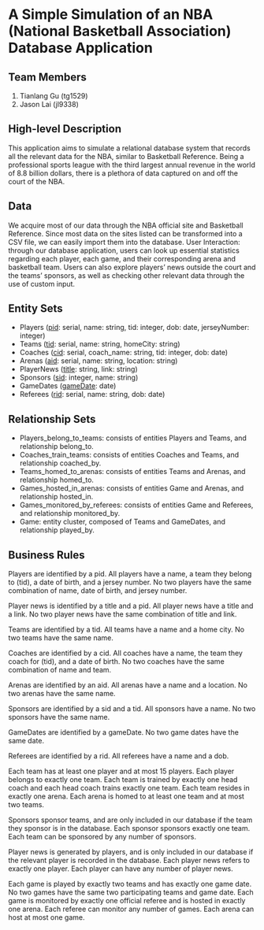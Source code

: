 # A Simple Simulation of an NBA (National Basketball Association) Database Application

## Team Members
1. Tianlang Gu (tg1529)
2. Jason Lai (jl9338)

## High-level Description
This application aims to simulate a relational database system that records all the relevant data for the NBA, similar to Basketball Reference. Being a professional sports league with the third largest annual revenue in the world of 8.8 billion dollars, there is a plethora of data captured on and off the court of the NBA.

## Data
We acquire most of our data through the NBA official site and Basketball Reference. Since most data on the sites listed can be transformed into a CSV file, we can easily import them into the database.
User Interaction: through our database application, users can look up essential statistics regarding each player, each game, and their corresponding arena and basketball team. Users can also explore players’ news outside the court and the teams’ sponsors, as well as checking other relevant data through the use of custom input.


## Entity Sets
- Players (<u>pid</u>: serial, name: string, tid: integer, dob: date, jerseyNumber: integer)
- Teams (<u>tid</u>: serial, name: string, homeCity: string)
- Coaches (<u>cid</u>: serial, coach_name: string, tid: integer, dob: date)
- Arenas (<u>aid</u>: serial, name: string, location: string)
- PlayerNews (<u>title</u>: string, link: string)
- Sponsors (<u>sid</u>: integer, name: string)
- GameDates (<u>gameDate</u>: date)
- Referees (<u>rid</u>: serial, name: string, dob: date)

## Relationship Sets
- Players_belong_to_teams: consists of entities Players and Teams, and relationship
belong_to.
- Coaches_train_teams: consists of entities Coaches and Teams, and relationship
coached_by.
- Teams_homed_to_arenas: consists of entities Teams and Arenas, and relationship
homed_to.
- Games_hosted_in_arenas: consists of entities Game and Arenas, and relationship
hosted_in.
- Games_monitored_by_referees: consists of entities Game and Referees, and
relationship monitored_by.
- Game: entity cluster, composed of Teams and GameDates, and relationship played_by.
  
## Business Rules
Players are identified by a pid. All players have a name, a team they belong to (tid), a date of birth, and a jersey number. No two players have the same combination of name, date of birth, and jersey number.

Player news is identified by a title and a pid. All player news have a title and a link. No two player news have the same combination of title and link.

Teams are identified by a tid. All teams have a name and a home city. No two teams have the same name.

Coaches are identified by a cid. All coaches have a name, the team they coach for (tid), and a date of birth. No two coaches have the same combination of name and team.

Arenas are identified by an aid. All arenas have a name and a location. No two arenas have the same name.

Sponsors are identified by a sid and a tid. All sponsors have a name. No two sponsors have the same name.

GameDates are identified by a gameDate. No two game dates have the same date.

Referees are identified by a rid. All referees have a name and a dob.

Each team has at least one player and at most 15 players. Each player belongs to exactly one team. Each team is trained by exactly one head coach and each head coach trains exactly one team. Each team resides in exactly one arena. Each arena is homed to at least one team and at most two teams.

Sponsors sponsor teams, and are only included in our database if the team they sponsor is in the database. Each sponsor sponsors exactly one team. Each team can be sponsored by any number of sponsors.

Player news is generated by players, and is only included in our database if the relevant player is recorded in the database. Each player news refers to exactly one player. Each player can have any number of player news.

Each game is played by exactly two teams and has exactly one game date. No two games have the same two participating teams and game date. Each game is monitored by exactly one official referee and is hosted in exactly one arena. Each referee can monitor any number of games. Each arena can host at most one game.